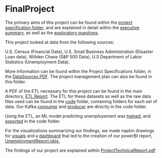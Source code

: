 # FinalProject
The primary aims of this project can be found within the [project specification folder](https://github.com/ChrisDev10github/FInalProject/tree/main/Project%20Specifications), and are explained in detail within the [executive summary](https://github.com/ChrisDev10github/FInalProject/blob/main/Project%20Specifications/ExecutiveSummary.pdf), as well as the [exploratory questions](https://github.com/ChrisDev10github/FInalProject/blob/main/Project%20Specifications/ExploratoryQuestions.pdf). 

This project looked at data from the following sources:

U.S. Census (Financial Data), 
U.S. Small Business Administration (Disaster Loan data), 
Willden Chase (S&P 500 Data), 
U.S Department of Labor Statistics (Unemployment Data).

More information can be found within the Project Specifications folder, in the [DataSources PDF](https://github.com/ChrisDev10github/FInalProject/blob/main/Project%20Specifications/DataSources.pdf). The project management plan can also be found in this folder.

A PDF of the ETL necessary for this project can be found in the main directory, [ETL Report](https://github.com/ChrisDev10github/FInalProject/blob/main/ETLReport.pdf).
The ETL for these datasets as well as the raw data files used can be found in the [code](https://github.com/ChrisDev10github/FInalProject/tree/main/code) folder, containing folders for each set of data. Our Kafka [consumer](https://github.com/ChrisDev10github/FInalProject/blob/main/code/Guinea-Pigs-Consumer.ipynb) and [producer](https://github.com/ChrisDev10github/FInalProject/blob/main/code/Guinea-Pigs-Producer%20with%20left%20join.ipynb) are directly in the code folder.

Using the ETL, an ML model predicting unemployement was [trained](https://github.com/ChrisDev10github/FInalProject/blob/main/code/ML/ml-model.ipynb), and [exported](https://github.com/ChrisDev10github/FInalProject/blob/main/code/ML/finalmodel) in the code folder.

For the visualizations summarizing our findings, we made napkin drawings for [visuals](https://github.com/ChrisDev10github/FInalProject/blob/main/VisualizationsNapkinsAndFeedback.pdf) and a [dashboard](https://github.com/ChrisDev10github/FInalProject/blob/main/DashboardNapkinsAndFeedback.pdf) that led to the creation of our powerBI report, [UnemploymentReport.pbix.](https://github.com/ChrisDev10github/FInalProject/blob/main/UnemploymentReport.pbix)

The findings of our project are explained within [ProjectTechnicalReport.pdf](https://github.com/ChrisDev10github/FInalProject/blob/main/ProjectTechnicalReport.pdf)


